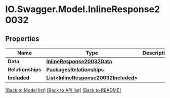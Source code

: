 # IO.Swagger.Model.InlineResponse20032
## Properties

Name | Type | Description | Notes
------------ | ------------- | ------------- | -------------
**Data** | [**InlineResponse20032Data**](InlineResponse20032Data.md) |  | [optional] 
**Relationships** | [**PackagesRelationships**](PackagesRelationships.md) |  | [optional] 
**Included** | [**List&lt;InlineResponse20032Included&gt;**](InlineResponse20032Included.md) |  | [optional] 

[[Back to Model list]](../README.md#documentation-for-models) [[Back to API list]](../README.md#documentation-for-api-endpoints) [[Back to README]](../README.md)

